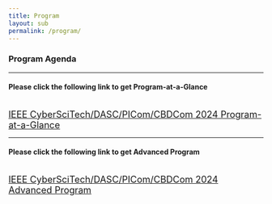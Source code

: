 ```yaml
---
title: Program
layout: sub
permalink: /program/
--- 
```


<h3>Program Agenda</h3>

<hr/>
<h4>Please click the following link to get Program-at-a-Glance</h4>
<br>
<a href="/2024/assets/IEEE CyberSciTech_DASC_PICom_CBDCom 2024 Program-at-a-Glance-10.29.pdf" target="_blank" style="font-size: 18px;"><u>IEEE CyberSciTech/DASC/PICom/CBDCom 2024 Program-at-a-Glance</u></a>

<hr/>
<h4>Please click the following link to get Advanced Program</h4>
<br>
<a href="/2024/assets/CyberSciTech_DASC_PICom_CBDCom 2024 Advanced Program-1105-2.pdf" target="_blank" style="font-size: 18px;"><u>IEEE CyberSciTech/DASC/PICom/CBDCom 2024 Advanced Program</u></a>